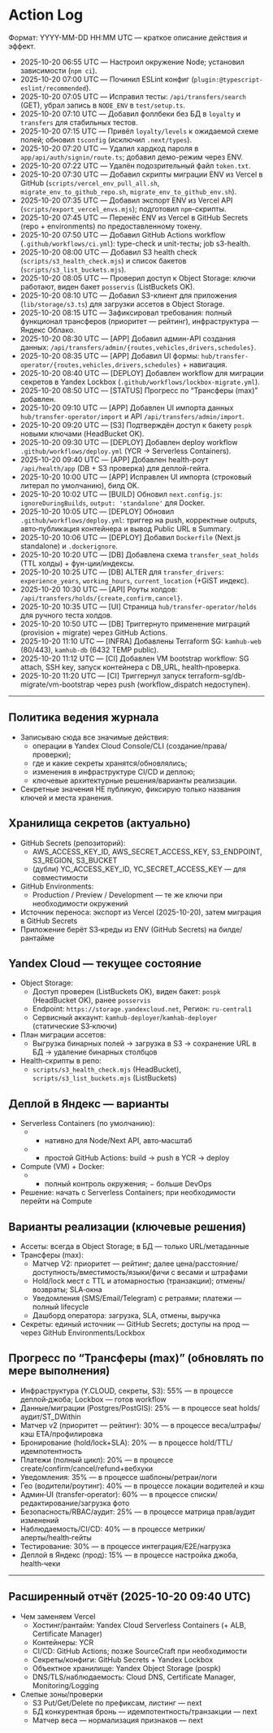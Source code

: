 # Action Log

Формат: YYYY-MM-DD HH:MM UTC — краткое описание действия и эффект.

- 2025-10-20 06:55 UTC — Настроил окружение Node; установил зависимости (`npm ci`).
- 2025-10-20 07:00 UTC — Починил ESLint конфиг (`plugin:@typescript-eslint/recommended`).
- 2025-10-20 07:05 UTC — Исправил тесты: `/api/transfers/search` (GET), убрал запись в `NODE_ENV` в `test/setup.ts`.
- 2025-10-20 07:10 UTC — Добавил фоллбеки без БД в `loyalty` и `transfers` для стабильных тестов.
- 2025-10-20 07:15 UTC — Привёл `loyalty/levels` к ожидаемой схеме полей; обновил `tsconfig` (исключил `.next/types`).
- 2025-10-20 07:20 UTC — Удалил хардкод пароля в `app/api/auth/signin/route.ts`; добавил демо-режим через ENV.
- 2025-10-20 07:22 UTC — Удалён подозрительный файл `token.txt`.
- 2025-10-20 07:30 UTC — Добавил скрипты миграции ENV из Vercel в GitHub (`scripts/vercel_env_pull_all.sh`, `migrate_env_to_github_repo.sh`, `migrate_env_to_github_env.sh`).
- 2025-10-20 07:35 UTC — Добавил экспорт ENV из Vercel API (`scripts/export_vercel_envs.mjs`); подготовил `npm`-скрипты.
- 2025-10-20 07:45 UTC — Перенёс ENV из Vercel в GitHub Secrets (repo + environments) по предоставленному токену.
- 2025-10-20 07:50 UTC — Добавил GitHub Actions workflow (`.github/workflows/ci.yml`): type-check и unit-тесты; job s3-health.
- 2025-10-20 08:00 UTC — Добавил S3 health check (`scripts/s3_health_check.mjs`) и список бакетов (`scripts/s3_list_buckets.mjs`).
- 2025-10-20 08:05 UTC — Проверил доступ к Object Storage: ключи работают, виден бакет `posservis` (ListBuckets OK).
- 2025-10-20 08:10 UTC — Добавил S3-клиент для приложения (`lib/storage/s3.ts`) для загрузки ассетов в Object Storage.
- 2025-10-20 08:15 UTC — Зафиксировал требования: полный функционал трансферов (приоритет — рейтинг), инфраструктура — Яндекс Облако.
- 2025-10-20 08:30 UTC — [APP] Добавил админ-API создания данных: `/api/transfers/admin/{routes,vehicles,drivers,schedules}`.
- 2025-10-20 08:35 UTC — [APP] Добавил UI формы: `hub/transfer-operator/{routes,vehicles,drivers,schedules}` + навигация.
- 2025-10-20 08:40 UTC — [DEPLOY] Добавлен workflow для миграции секретов в Yandex Lockbox (`.github/workflows/lockbox-migrate.yml`).
- 2025-10-20 08:50 UTC — [STATUS] Прогресс по “Трансферы (max)” добавлен.
- 2025-10-20 09:10 UTC — [APP] Добавлен UI импорта данных `hub/transfer-operator/import` и API `/api/transfers/admin/import`.
- 2025-10-20 09:20 UTC — [S3] Подтверждён доступ к бакету `pospk` новыми ключами (HeadBucket OK).
- 2025-10-20 09:30 UTC — [DEPLOY] Добавлен deploy workflow `.github/workflows/deploy.yml` (YCR → Serverless Containers).
- 2025-10-20 09:40 UTC — [APP] Добавлен health-роут `/api/health/app` (DB + S3 проверка) для деплой-гейта.
 - 2025-10-20 10:00 UTC — [APP] Исправлен UI импорта (строковый литерал по умолчанию), билд OK.
 - 2025-10-20 10:02 UTC — [BUILD] Обновил `next.config.js`: `ignoreDuringBuilds`, `output: 'standalone'` для Docker.
 - 2025-10-20 10:05 UTC — [DEPLOY] Обновил `.github/workflows/deploy.yml`: триггер на push, корректные outputs, авто‑публикация контейнера и вывод Public URL в Summary.
 - 2025-10-20 10:06 UTC — [DEPLOY] Добавил `Dockerfile` (Next.js standalone) и `.dockerignore`.
 - 2025-10-20 10:20 UTC — [DB] Добавлена схема `transfer_seat_holds` (TTL холды) + фун-ции/индексы.
 - 2025-10-20 10:25 UTC — [DB] ALTER для `transfer_drivers`: `experience_years`, `working_hours`, `current_location` (+GiST индекс).
 - 2025-10-20 10:30 UTC — [API] Роуты холдов: `/api/transfers/holds/{create,confirm,cancel}`.
 - 2025-10-20 10:35 UTC — [UI] Страница `hub/transfer-operator/holds` для ручного теста холдов.
 - 2025-10-20 10:50 UTC — [DB] Триггернуто применение миграций (provision + migrate) через GitHub Actions.
 - 2025-10-20 11:10 UTC — [INFRA] Добавлены Terraform SG: `kamhub-web` (80/443), `kamhub-db` (6432 TEMP public).
 - 2025-10-20 11:12 UTC — [CI] Добавлен VM bootstrap workflow: SG attach, SSH key, запуск контейнера с DB_URL, health‑проверка.
 - 2025-10-20 11:20 UTC — [CI] Триггернул запуск terraform-sg/db-migrate/vm-bootstrap через push (workflow_dispatch недоступен).

---

## Политика ведения журнала
- Записываю сюда все значимые действия:
  - операции в Yandex Cloud Console/CLI (создание/права/проверки);
  - где и какие секреты хранятся/обновлялись;
  - изменения в инфраструктуре CI/CD и деплою;
  - ключевые архитектурные решения/варианты реализации.
- Секретные значения НЕ публикую, фиксирую только названия ключей и места хранения.

## Хранилища секретов (актуально)
- GitHub Secrets (репозиторий):
  - AWS_ACCESS_KEY_ID, AWS_SECRET_ACCESS_KEY, S3_ENDPOINT, S3_REGION, S3_BUCKET
  - (дубли) YC_ACCESS_KEY_ID, YC_SECRET_ACCESS_KEY — для совместимости
- GitHub Environments:
  - Production / Preview / Development — те же ключи при необходимости окружений
- Источник переноса: экспорт из Vercel (2025-10-20), затем миграция в GitHub Secrets
- Приложение берёт S3‑креды из ENV (GitHub Secrets) на билде/рантайме

## Yandex Cloud — текущее состояние
- Object Storage:
  - Доступ проверен (ListBuckets OK), виден бакет: `pospk` (HeadBucket OK), ранее `posservis`
  - Endpoint: `https://storage.yandexcloud.net`, Регион: `ru-central1`
  - Сервисный аккаунт: `kamhub-deployer`/`kamhab-deployer` (статические S3‑ключи)
- План миграции ассетов:
  - Выгрузка бинарных полей → загрузка в S3 → сохранение URL в БД → удаление бинарных столбцов
- Health‑скрипты в репо:
  - `scripts/s3_health_check.mjs` (HeadBucket), `scripts/s3_list_buckets.mjs` (ListBuckets)

## Деплой в Яндекс — варианты
- Serverless Containers (по умолчанию):
  - + нативно для Node/Next API, авто‑масштаб
  - + простой GitHub Actions: build → push в YCR → deploy
- Compute (VM) + Docker:
  - + полный контроль окружения; − больше DevOps
- Решение: начать с Serverless Containers; при необходимости перейти на Compute

## Варианты реализации (ключевые решения)
- Ассеты: всегда в Object Storage; в БД — только URL/метаданные
- Трансферы (max):
  - Матчер V2: приоритет — рейтинг; далее цена/расстояние/доступность/вместимость/языки/фичи с весами и штрафами
  - Hold/lock мест c TTL и атомарностью (транзакции); отмены/возвраты; SLA‑окна
  - Уведомления (SMS/Email/Telegram) с ретраями; платежи — полный lifecycle
  - Дашборд оператора: загрузка, SLA, отмены, выручка
- Секреты: единый источник — GitHub Secrets; доступы на прод — через GitHub Environments/Lockbox

## Прогресс по “Трансферы (max)” (обновлять по мере выполнения)
- Инфраструктура (Y.CLOUD, секреты, S3): 55% — в процессе деплой‑джоба; Lockbox — готов workflow
- Данные/миграции (Postgres/PostGIS): 25% — в процессе seat holds/аудит/ST_DWithin
- Матчер v2 (приоритет — рейтинг): 30% — в процессе веса/штрафы/кэш ETA/профилировка
- Бронирование (hold/lock+SLA): 20% — в процессе hold/TTL/идемпотентность
- Платежи (полный цикл): 20% — в процессе create/confirm/cancel/refund+вебхуки
- Уведомления: 35% — в процессе шаблоны/ретраи/логи
- Гео (водители/роутинг): 40% — в процессе локации водителей и кэш
- Админ‑UI (transfer‑operator): 60% — в процессе списки/редактирование/загрузка фото
- Безопасность/RBAC/аудит: 25% — в процессе матрица прав/аудит изменений
- Наблюдаемость/CI/CD: 40% — в процессе метрики/алерты/health‑гейты
- Тестирование: 30% — в процессе интеграция/E2E/нагрузка
- Деплой в Яндекс (прод): 15% — в процессе настройка джоба, health‑чеки

---

## Расширенный отчёт (2025-10-20 09:40 UTC)
- Чем заменяем Vercel
  - Хостинг/рантайм: Yandex Cloud Serverless Containers (+ ALB, Certificate Manager)
  - Контейнеры: YCR
  - CI/CD: GitHub Actions; позже SourceCraft при необходимости
  - Секреты/конфиги: GitHub Secrets + Yandex Lockbox
  - Объектное хранилище: Yandex Object Storage (pospk)
  - DNS/TLS/наблюдаемость: Cloud DNS, Certificate Manager, Monitoring/Logging
- Слепые зоны/проверки
  - S3 Put/Get/Delete по префиксам, листинг — next
  - БД конкурентная бронь — идемпотентность/транзакции — next
  - Матчер веса — нормализация признаков — next

